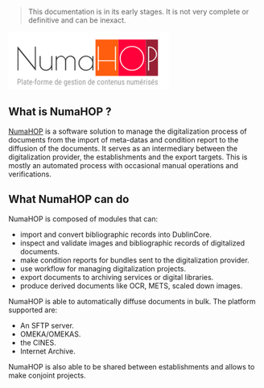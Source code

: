 > This documentation is in its early stages. It is not very complete or definitive and can be inexact.

<div style="background-color: var(--nh-white); max-width: fit-content;">
    <img src="./assets/numahop_logo.png" alt="The NumaHOP logo" />
</div>


## What is NumaHOP ?
[NumaHOP](https://www.numahop.fr/) is a software solution to manage the digitalization process of documents from the import of meta-datas and condition report to the diffusion of the documents. It serves as an intermediary between the digitalization provider, the establishments and the export targets. This is mostly an automated process with occasional manual operations and verifications.
## What NumaHOP can do
NumaHOP is composed of modules that can:
- import and convert bibliographic records into DublinCore.
- inspect and validate images and bibliographic records of digitalized documents.
- make condition reports for bundles sent to the digitalization provider.
- use workflow for managing digitalization projects.
- export documents to archiving services or digital libraries.
- produce derived documents like OCR, METS, scaled down images.

NumaHOP is able to automatically diffuse documents in bulk. The platform supported are:
- An SFTP server.
- OMEKA/OMEKAS.
- the CINES.
- Internet Archive.

NumaHOP is also able to be shared between establishments and allows to make conjoint projects.

